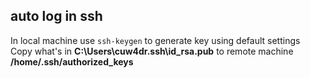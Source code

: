 ## auto log in ssh
In local machine use `ssh-keygen` to generate key using default settings  
Copy what's in __C:\Users\cuw4dr\.ssh\id_rsa.pub__ to remote machine __/home/.ssh/authorized_keys__  
